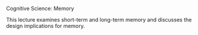 Cognitive Science: Memory

This lecture examines short-term and long-term memory and discusses the design implications for memory.